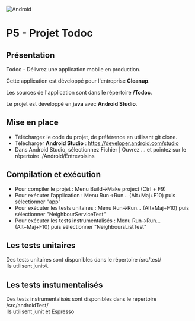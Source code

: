 ![Android](https://img.shields.io/badge/Android-Studio-blue)
# P5 - Projet Todoc
## Présentation 
Todoc - Délivrez une application mobile en production.

Cette application est développé pour l'entreprise __Cleanup__.

Les sources de l'application sont dans le répertoire __/Todoc__.

Le projet est développé en __java__ avec __Android Studio__.

## Mise en place
- Téléchargez le code du projet, de préférence en utilisant git clone.  
- Télécharger __Android Studio__ : <https://developer.android.com/studio>  
- Dans Android Studio, sélectionnez Fichier | Ouvrez ... et pointez sur le répertoire ./Android/Entrevoisins  

## Compilation et exécution
- Pour compiler le projet : Menu Build->Make project (Ctrl + F9)  
- Pour exécuter l’application : Menu Run->Run… (Alt+Maj+F10) puis sélectionner "app"  
- Pour exécuter les tests unitaires : Menu Run->Run… (Alt+Maj+F10) puis sélectionner "NeighbourServiceTest"  
- Pour exécuter les tests instrumentalisés : Menu Run->Run… (Alt+Maj+F10) puis sélectionner "NeighboursListTest"  

## Les tests unitaires
Des tests unitaires sont disponibles dans le répertoire /src/test/  
Ils utilisent junit4.  

## Les tests instumentalisés
Des tests instrumentalisés sont disponibles dans le répertoire /src/androidTest/  
Ils utilisent junit et Espresso 
